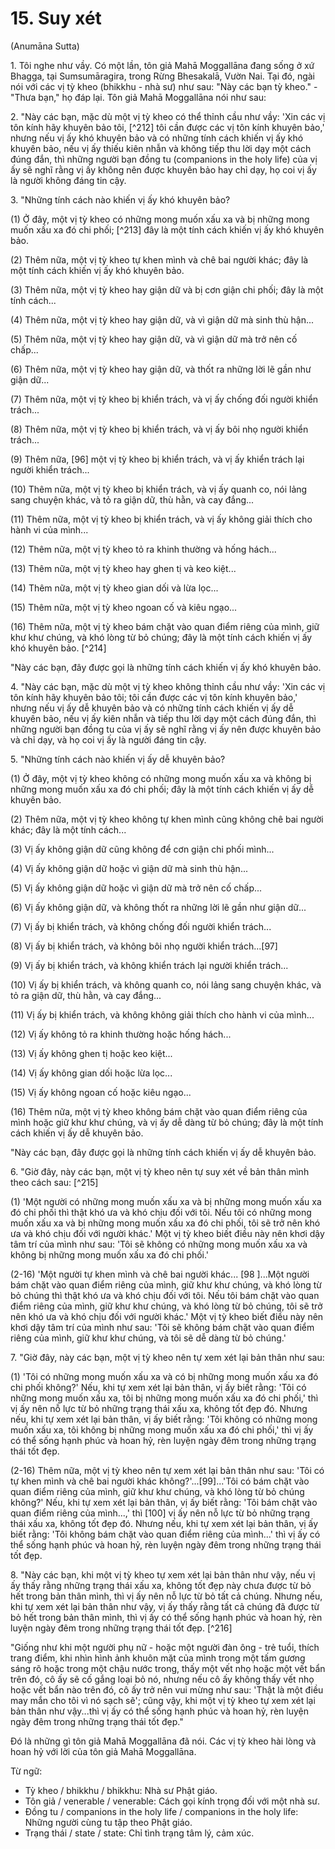 # 15. Suy xét

(Anumāna Sutta)

1\.  Tôi nghe như vầy. Có một lần, tôn giả Mahā Moggallāna đang sống ở xứ Bhagga, tại Sumsumāragira, trong Rừng Bhesakalā, Vườn Nai. Tại đó, ngài nói với các vị tỳ kheo (bhikkhu - nhà sư) như sau: "Này các bạn tỳ kheo." - "Thưa bạn," họ đáp lại. Tôn giả Mahā Moggallāna nói như sau:

2\.  "Này các bạn, mặc dù một vị tỳ kheo có thể thỉnh cầu như vầy: 'Xin các vị tôn kính hãy khuyên bảo tôi, \[^212] tôi cần được các vị tôn kính khuyên bảo,' nhưng nếu vị ấy khó khuyên bảo và có những tính cách khiến vị ấy khó khuyên bảo, nếu vị ấy thiếu kiên nhẫn và không tiếp thu lời dạy một cách đúng đắn, thì những người bạn đồng tu (companions in the holy life) của vị ấy sẽ nghĩ rằng vị ấy không nên được khuyên bảo hay chỉ dạy, họ coi vị ấy là người không đáng tin cậy.

3\.  "Những tính cách nào khiến vị ấy khó khuyên bảo?

(1) Ở đây, một vị tỳ kheo có những mong muốn xấu xa và bị những mong muốn xấu xa đó chi phối; \[^213] đây là một tính cách khiến vị ấy khó khuyên bảo.

(2) Thêm nữa, một vị tỳ kheo tự khen mình và chê bai người khác; đây là một tính cách khiến vị ấy khó khuyên bảo.

(3) Thêm nữa, một vị tỳ kheo hay giận dữ và bị cơn giận chi phối; đây là một tính cách...

(4) Thêm nữa, một vị tỳ kheo hay giận dữ, và vì giận dữ mà sinh thù hận...

(5) Thêm nữa, một vị tỳ kheo hay giận dữ, và vì giận dữ mà trở nên cố chấp...

(6) Thêm nữa, một vị tỳ kheo hay giận dữ, và thốt ra những lời lẽ gần như giận dữ...

(7) Thêm nữa, một vị tỳ kheo bị khiển trách, và vị ấy chống đối người khiển trách...

(8) Thêm nữa, một vị tỳ kheo bị khiển trách, và vị ấy bôi nhọ người khiển trách...

(9) Thêm nữa, \[96] một vị tỳ kheo bị khiển trách, và vị ấy khiển trách lại người khiển trách...

(10) Thêm nữa, một vị tỳ kheo bị khiển trách, và vị ấy quanh co, nói lảng sang chuyện khác, và tỏ ra giận dữ, thù hằn, và cay đắng...

(11) Thêm nữa, một vị tỳ kheo bị khiển trách, và vị ấy không giải thích cho hành vi của mình...

(12) Thêm nữa, một vị tỳ kheo tỏ ra khinh thường và hống hách...

(13) Thêm nữa, một vị tỳ kheo hay ghen tị và keo kiệt...

(14) Thêm nữa, một vị tỳ kheo gian dối và lừa lọc...

(15) Thêm nữa, một vị tỳ kheo ngoan cố và kiêu ngạo...

(16) Thêm nữa, một vị tỳ kheo bám chặt vào quan điểm riêng của mình, giữ khư khư chúng, và khó lòng từ bỏ chúng; đây là một tính cách khiến vị ấy khó khuyên bảo. \[^214]

"Này các bạn, đây được gọi là những tính cách khiến vị ấy khó khuyên bảo.

<!--pg-->
4\.  "Này các bạn, mặc dù một vị tỳ kheo không thỉnh cầu như vầy: 'Xin các vị tôn kính hãy khuyên bảo tôi; tôi cần được các vị tôn kính khuyên bảo,' nhưng nếu vị ấy dễ khuyên bảo và có những tính cách khiến vị ấy dễ khuyên bảo, nếu vị ấy kiên nhẫn và tiếp thu lời dạy một cách đúng đắn, thì những người bạn đồng tu của vị ấy sẽ nghĩ rằng vị ấy nên được khuyên bảo và chỉ dạy, và họ coi vị ấy là người đáng tin cậy.

5\.  "Những tính cách nào khiến vị ấy dễ khuyên bảo?

(1) Ở đây, một vị tỳ kheo không có những mong muốn xấu xa và không bị những mong muốn xấu xa đó chi phối; đây là một tính cách khiến vị ấy dễ khuyên bảo.

(2) Thêm nữa, một vị tỳ kheo không tự khen mình cũng không chê bai người khác; đây là một tính cách...

(3) Vị ấy không giận dữ cũng không để cơn giận chi phối mình...

(4) Vị ấy không giận dữ hoặc vì giận dữ mà sinh thù hận...

(5) Vị ấy không giận dữ hoặc vì giận dữ mà trở nên cố chấp...

(6) Vị ấy không giận dữ, và không thốt ra những lời lẽ gần như giận dữ...

(7) Vị ấy bị khiển trách, và không chống đối người khiển trách...

(8) Vị ấy bị khiển trách, và không bôi nhọ người khiển trách...\[97]

(9) Vị ấy bị khiển trách, và không khiển trách lại người khiển trách...

(10) Vị ấy bị khiển trách, và không quanh co, nói lảng sang chuyện khác, và tỏ ra giận dữ, thù hằn, và cay đắng...

(11) Vị ấy bị khiển trách, và không không giải thích cho hành vi của mình...

(12) Vị ấy không tỏ ra khinh thường hoặc hống hách...

(13) Vị ấy không ghen tị hoặc keo kiệt...

(14) Vị ấy không gian dối hoặc lừa lọc...

(15) Vị ấy không ngoan cố hoặc kiêu ngạo...

(16) Thêm nữa, một vị tỳ kheo không bám chặt vào quan điểm riêng của mình hoặc giữ khư khư chúng, và vị ấy dễ dàng từ bỏ chúng; đây là một tính cách khiến vị ấy dễ khuyên bảo.

"Này các bạn, đây được gọi là những tính cách khiến vị ấy dễ khuyên bảo.

<!--pg-->
6\.  "Giờ đây, này các bạn, một vị tỳ kheo nên tự suy xét về bản thân mình theo cách sau: \[^215]

(1) 'Một người có những mong muốn xấu xa và bị những mong muốn xấu xa đó chi phối thì thật khó ưa và khó chịu đối với tôi. Nếu tôi có những mong muốn xấu xa và bị những mong muốn xấu xa đó chi phối, tôi sẽ trở nên khó ưa và khó chịu đối với người khác.' Một vị tỳ kheo biết điều này nên khơi dậy tâm trí của mình như sau: 'Tôi sẽ không có những mong muốn xấu xa và không bị những mong muốn xấu xa đó chi phối.'

(2-16) 'Một người tự khen mình và chê bai người khác... \[98 ]...Một người bám chặt vào quan điểm riêng của mình, giữ khư khư chúng, và khó lòng từ bỏ chúng thì thật khó ưa và khó chịu đối với tôi. Nếu tôi bám chặt vào quan điểm riêng của mình, giữ khư khư chúng, và khó lòng từ bỏ chúng, tôi sẽ trở nên khó ưa và khó chịu đối với người khác.' Một vị tỳ kheo biết điều này nên khơi dậy tâm trí của mình như sau: 'Tôi sẽ không bám chặt vào quan điểm riêng của mình, giữ khư khư chúng, và tôi sẽ dễ dàng từ bỏ chúng.'

<!--pg-->
7\.  "Giờ đây, này các bạn, một vị tỳ kheo nên tự xem xét lại bản thân như sau:

(1) 'Tôi có những mong muốn xấu xa và có bị những mong muốn xấu xa đó chi phối không?' Nếu, khi tự xem xét lại bản thân, vị ấy biết rằng: 'Tôi có những mong muốn xấu xa, tôi bị những mong muốn xấu xa đó chi phối,' thì vị ấy nên nỗ lực từ bỏ những trạng thái xấu xa, không tốt đẹp đó. Nhưng nếu, khi tự xem xét lại bản thân, vị ấy biết rằng: 'Tôi không có những mong muốn xấu xa, tôi không bị những mong muốn xấu xa đó chi phối,' thì vị ấy có thể sống hạnh phúc và hoan hỷ, rèn luyện ngày đêm trong những trạng thái tốt đẹp.

(2-16) Thêm nữa, một vị tỳ kheo nên tự xem xét lại bản thân như sau: 'Tôi có tự khen mình và chê bai người khác không?'...\[99]...'Tôi có bám chặt vào quan điểm riêng của mình, giữ khư khư chúng, và khó lòng từ bỏ chúng không?' Nếu, khi tự xem xét lại bản thân, vị ấy biết rằng: 'Tôi bám chặt vào quan điểm riêng của mình...,' thì \[100] vị ấy nên nỗ lực từ bỏ những trạng thái xấu xa, không tốt đẹp đó. Nhưng nếu, khi tự xem xét lại bản thân, vị ấy biết rằng: 'Tôi không bám chặt vào quan điểm riêng của
mình...' thì vị ấy có thể sống hạnh phúc và hoan hỷ, rèn luyện ngày đêm trong những trạng thái tốt đẹp.

8\.  "Này các bạn, khi một vị tỳ kheo tự xem xét lại bản thân như vậy, nếu vị ấy thấy rằng những trạng thái xấu xa, không tốt đẹp này chưa được từ bỏ hết trong bản thân mình, thì vị ấy nên nỗ lực từ bỏ tất cả chúng. Nhưng nếu, khi tự xem xét lại bản thân như vậy, vị ấy thấy rằng tất cả chúng đã được từ bỏ hết trong bản thân mình, thì vị ấy có thể sống hạnh phúc và hoan hỷ, rèn luyện ngày đêm trong những trạng thái tốt đẹp. \[^216]

"Giống như khi một người phụ nữ - hoặc một người đàn ông - trẻ tuổi, thích trang điểm, khi nhìn hình ảnh khuôn mặt của mình trong một tấm gương sáng rõ hoặc trong một chậu nước trong, thấy một vết nhọ hoặc một vết bẩn trên đó, cô ấy sẽ cố gắng loại bỏ nó, nhưng nếu cô ấy không thấy vết nhọ hoặc vết bẩn nào trên đó, cô ấy trở nên vui mừng như sau: 'Thật là một điều may mắn cho tôi vì nó sạch sẽ'; cũng vậy, khi một vị tỳ kheo tự xem xét lại bản thân như vậy...thì vị ấy có thể sống hạnh phúc và hoan hỷ, rèn luyện ngày đêm trong những trạng thái tốt đẹp."

Đó là những gì tôn giả Mahā Moggallāna đã nói. Các vị tỳ kheo hài lòng và hoan hỷ với lời của tôn giả Mahā Moggallāna.

<!--pg-->
Từ ngữ:

- Tỳ kheo / bhikkhu / bhikkhu: Nhà sư Phật giáo.
- Tôn giả / venerable / venerable: Cách gọi kính trọng đối với một nhà sư.
- Đồng tu / companions in the holy life / companions in the holy life: Những người cùng tu tập theo Phật giáo.
- Trạng thái / state / state: Chỉ tình trạng tâm lý, cảm xúc.
